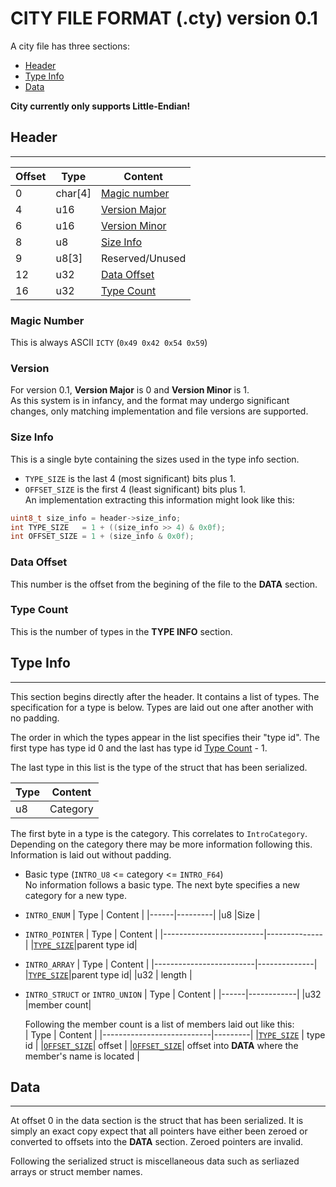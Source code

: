 # CITY FILE FORMAT (.cty) version 0.1

A city file has three sections:
 - [Header](#header)
 - [Type Info](#type-info)
 - [Data](#data)

**City currently only supports Little-Endian!**

## Header
---------

| Offset | Type  | Content |
|--------|------ |---------|
|0       |char[4]|[Magic number](#magic-number)|
|4       |u16    |[Version Major](#version)    |
|6       |u16    |[Version Minor](#version)    |
|8       |u8     |[Size Info](#size-info)      |
|9       |u8[3]  |Reserved/Unused              |
|12      |u32    |[Data Offset](#data-offset)  |
|16      |u32    |[Type Count](#type-count)    |

### Magic Number
This is always ASCII `ICTY` (`0x49 0x42 0x54 0x59`)

### Version
For version 0.1, **Version Major** is 0 and **Version Minor** is 1.   
As this system is in infancy, and the format may undergo significant changes, only matching implementation and file versions are supported.   

### Size Info
This is a single byte containing the sizes used in the type info section.   
 - `TYPE_SIZE` is the last 4 (most significant) bits plus 1.   
 - `OFFSET_SIZE` is the first 4 (least significant) bits plus 1.   
An implementation extracting this information might look like this:   
```C
uint8_t size_info = header->size_info;
int TYPE_SIZE   = 1 + ((size_info >> 4) & 0x0f);
int OFFSET_SIZE = 1 + (size_info & 0x0f);
```
### Data Offset
This number is the offset from the begining of the file to the **DATA** section.

### Type Count
This is the number of types in the **TYPE INFO** section.


## Type Info
------------
This section begins directly after the header. It contains a list of types. The specification for a type is below. Types are laid out one after another with no padding.   

The order in which the types appear in the list specifies their "type id". The first type has type id 0 and the last has type id [Type Count](#type-count) - 1.

The last type in this list is the type of the struct that has been serialized.    
    
| Type | Content |
|------|---------|
|u8    |Category |

The first byte in a type is the category. This correlates to `IntroCategory`. Depending on the category there may be more information following this. Information is laid out without padding.   

 - Basic type (`INTRO_U8` <= category <= `INTRO_F64`)    
   No information follows a basic type. The next byte specifies a new category for a new type.

 - `INTRO_ENUM`
   | Type | Content |
   |------|---------|
   |u8    |Size     |

 - `INTRO_POINTER`
   | Type                    | Content      |
   |-------------------------|--------------|
   |[`TYPE_SIZE`](#size-info)|parent type id|

 - `INTRO_ARRAY`
   | Type                    | Content      |
   |-------------------------|--------------|
   |[`TYPE_SIZE`](#size-info)|parent type id|
   |u32                      | length       |

 - `INTRO_STRUCT` or `INTRO_UNION`
   | Type | Content    |
   |------|------------|
   |u32   |member count|

   Following the member count is a list of members laid out like this:   
   | Type                      | Content |
   |---------------------------|---------|
   |[`TYPE_SIZE`](#size-info)  | type id |
   |[`OFFSET_SIZE`](#size-info)| offset  |
   |[`OFFSET_SIZE`](#size-info)| offset into **DATA** where the member's name is located |


## Data
-------

At offset 0 in the data section is the struct that has been serialized. It is simply an exact copy expect that all pointers have either been zeroed or converted to offsets into the **DATA** section. Zeroed pointers are invalid.    

Following the serialized struct is miscellaneous data such as serliazed arrays or struct member names.
